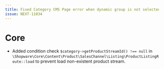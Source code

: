 ```yaml
---
title: Fixed Category CMS Page error when dynamic group is not selected
issue: NEXT-11034
---
```

# Core
*  Added condition check `$category->getProductStreamId() !== null` in `\Shopware\Core\Content\Product\SalesChannel\Listing\ProductListingRoute::load` to prevent load non-existent product stream.
